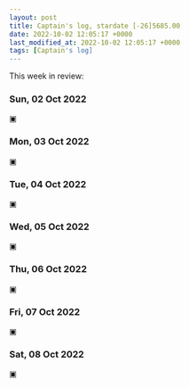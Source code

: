 ```yaml
---
layout: post
title: Captain's log, stardate [-26]5685.00
date: 2022-10-02 12:05:17 +0000
last_modified_at: 2022-10-02 12:05:17 +0000
tags: [Captain's log]
---
```


This week in review:

<!-- more -->

### Sun, 02 Oct 2022

▣

### Mon, 03 Oct 2022

▣

### Tue, 04 Oct 2022

▣

### Wed, 05 Oct 2022

▣

### Thu, 06 Oct 2022

▣

### Fri, 07 Oct 2022

▣

### Sat, 08 Oct 2022

▣
